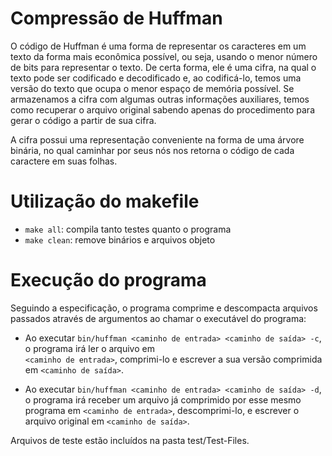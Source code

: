 # Compressão de Huffman

O código de Huffman é uma forma de representar os caracteres em um texto da forma
mais econômica possível, ou seja, usando o menor número de bits para representar o texto.
De certa forma, ele é uma cifra, na qual o texto pode ser codificado e decodificado e, ao
codificá-lo, temos uma versão do texto que ocupa o menor espaço de memória possível. Se
armazenamos a cifra com algumas outras informações auxiliares, temos como recuperar
o arquivo original sabendo apenas do procedimento para gerar o código a partir de sua
cifra.

A cifra possui uma representação conveniente na forma de uma árvore binária, no
qual caminhar por seus nós nos retorna o código de cada caractere em suas folhas.

# Utilização do makefile
* `make all`: compila tanto testes quanto o programa
* `make clean`: remove binários e arquivos objeto

# Execução do programa
Seguindo a especificação, o programa comprime e descompacta arquivos passados
através de argumentos ao chamar o executável do programa:
* Ao executar `bin/huffman <caminho de entrada> <caminho de saída> -c`, o programa
irá ler o arquivo em <br> `<caminho de entrada>`, comprimi-lo e escrever a sua versão
comprimida em `<caminho de saída>`.

* Ao executar `bin/huffman <caminho de entrada> <caminho de saída> -d`, o programa
irá receber um arquivo já comprimido por esse mesmo programa em `<caminho de
entrada>`, descomprimi-lo, e escrever o arquivo original em `<caminho de saída>`.

Arquivos de teste estão incluídos na pasta test/Test-Files.
